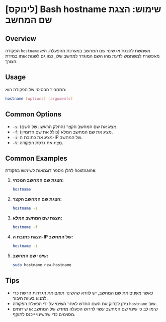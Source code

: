# [לינוקס] Bash hostname שימוש: הצגת שם המחשב

## Overview
הפקודה `hostname` משמשת להצגת או שינוי שם המחשב במערכת ההפעלה. היא מאפשרת למשתמש לדעת מהו השם המוגדר למחשב שלו, כמו גם לשנות אותו במידת הצורך.

## Usage
התחביר הבסיסי של הפקודה הוא:

```bash
hostname [options] [arguments]
```

## Common Options
- `-s`: מציג את שם המחשב הקצר (החלק הראשון של השם).
- `-f`: מציג את שם המחשב המלא (כולל את שם הדומיין).
- `-i`: מציג את כתובת ה-IP של המחשב.
- `-V`: מציג את גרסת הפקודה.

## Common Examples
להלן מספר דוגמאות לשימוש בפקודת hostname:

1. **הצגת שם המחשב הנוכחי:**
   ```bash
   hostname
   ```

2. **הצגת שם המחשב הקצר:**
   ```bash
   hostname -s
   ```

3. **הצגת שם המחשב המלא:**
   ```bash
   hostname -f
   ```

4. **הצגת כתובת ה-IP של המחשב:**
   ```bash
   hostname -i
   ```

5. **שינוי שם המחשב:**
   ```bash
   sudo hostname new-hostname
   ```

## Tips
- כאשר משנים את שם המחשב, יש לוודא שהשינוי תואם את הגדרות הרשת כדי למנוע בעיות חיבור.
- ניתן לבדוק את השם החדש לאחר השינוי על ידי הפעלת הפקודה `hostname` שוב.
- שימו לב כי שינוי שם המחשב עשוי לדרוש הפעלה מחדש של המחשב או שירותים מסוימים כדי שהשינוי ייכנס לתוקף.